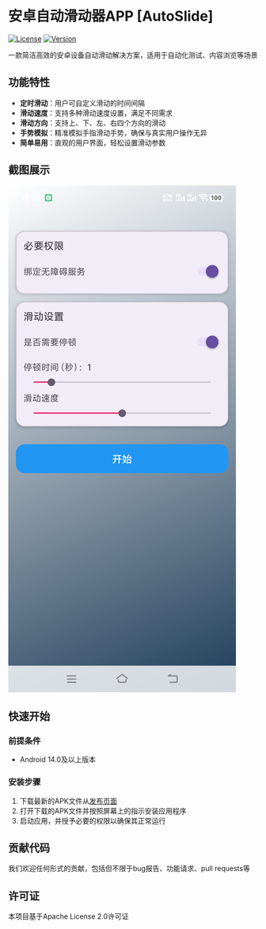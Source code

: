 # 安卓自动滑动器APP [AutoSlide]

[![License](https://img.shields.io/badge/License-Apache%202.0-blue.svg)](https://opensource.org/licenses/Apache-2.0)
[![Version](https://img.shields.io/badge/Version-1.0-green)]()

一款简洁高效的安卓设备自动滑动解决方案，适用于自动化测试、内容浏览等场景

## 功能特性

- **定时滑动**：用户可自定义滑动的时间间隔
- **滑动速度**：支持多种滑动速度设置，满足不同需求
- **滑动方向**：支持上、下、左、右四个方向的滑动
- **手势模拟**：精准模拟手指滑动手势，确保与真实用户操作无异
- **简单易用**：直观的用户界面，轻松设置滑动参数

## 截图展示

![](app/src/main/res/mipmap-hdpi/screenshot.png)

## 快速开始

### 前提条件

- Android 14.0及以上版本

### 安装步骤

1. 下载最新的APK文件从[发布页面](https://github.com/tianxing-ovo/AutoSlide/releases/)
2. 打开下载的APK文件并按照屏幕上的指示安装应用程序
3. 启动应用，并授予必要的权限以确保其正常运行

## 贡献代码

我们欢迎任何形式的贡献，包括但不限于bug报告、功能请求、pull
requests等

## 许可证

本项目基于Apache License 2.0许可证